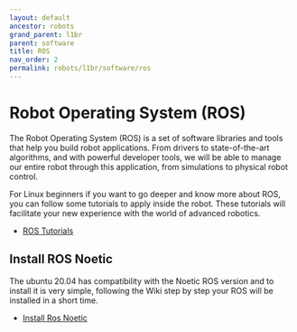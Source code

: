 ```yaml
---
layout: default
ancestor: robots
grand_parent: l1br
parent: software
title: ROS
nav_order: 2
permalink: robots/l1br/software/ros
---
```


# Robot Operating System (ROS)
The Robot Operating System (ROS) is a set of software libraries and tools that help you build robot applications. From drivers to state-of-the-art algorithms, and with powerful developer tools, we will be able to manage our entire robot through this application, from simulations to physical robot control.

For Linux beginners if you want to go deeper and know more about ROS, you can follow some tutorials to apply inside the robot. These tutorials will facilitate your new experience with the world of advanced robotics.

- [ROS Tutorials](http://wiki.ros.org/ROS/Tutorials)

## Install ROS Noetic

The ubuntu 20.04 has compatibility with the Noetic ROS version and to install it is very simple, following the Wiki step by step your ROS will be installed in a short time.

- [Install Ros Noetic](http://wiki.ros.org/noetic/Installation/Ubuntu)